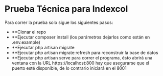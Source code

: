 Prueba Técnica para Indexcol
========================

Para correr la prueba solo sigue los siguientes pasos:
* **Clonar el repo
* **Ejecutar composer install (los parámetros dejarlos como están en .env.example)
* **Ejecutar php artisan migrate
* **Ejecutar php artisan migrate:refresh para reconstruir la base de datos
* **Ejecutar php artisan serve para correr el programa, ésto abrirá una ventana con la URL https://localhost:800 hay que asegurarse que el puerto esté disponible, de lo contrario iniciará en el 8001

